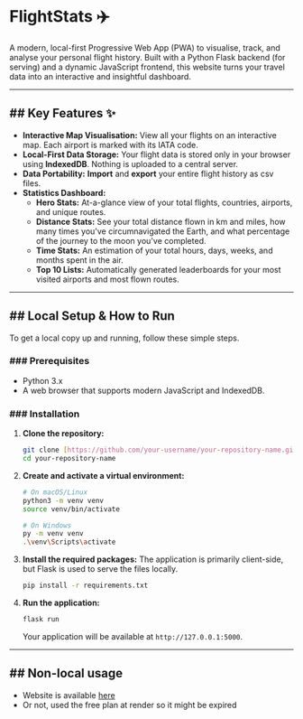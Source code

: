 # FlightStats ✈️

A modern, local-first Progressive Web App (PWA) to visualise, track, and analyse your personal flight history. Built with a Python Flask backend (for serving) and a dynamic JavaScript frontend, this website turns your travel data into an interactive and insightful dashboard.



---

## ## Key Features ✨

* **Interactive Map Visualisation:** View all your flights on an interactive map. Each airport is marked with its IATA code.
* **Local-First Data Storage:** Your flight data is stored only in your browser using **IndexedDB**. Nothing is uploaded to a central server.
* **Data Portability:** **Import** and **export** your entire flight history as csv files.
* **Statistics Dashboard:**
    * **Hero Stats:** At-a-glance view of your total flights, countries, airports, and unique routes.
    * **Distance Stats:** See your total distance flown in km and miles, how many times you've circumnavigated the Earth, and what percentage of the journey to the moon you've completed.
    * **Time Stats:** An estimation of your total hours, days, weeks, and months spent in the air.
    * **Top 10 Lists:** Automatically generated leaderboards for your most visited airports and most flown routes.

---

## ## Local Setup & How to Run

To get a local copy up and running, follow these simple steps.

### ### Prerequisites

* Python 3.x
* A web browser that supports modern JavaScript and IndexedDB.

### ### Installation

1.  **Clone the repository:**
    ```sh
    git clone [https://github.com/your-username/your-repository-name.git](https://github.com/your-username/your-repository-name.git)
    cd your-repository-name
    ```

2.  **Create and activate a virtual environment:**
    ```sh
    # On macOS/Linux
    python3 -m venv venv
    source venv/bin/activate

    # On Windows
    py -m venv venv
    .\venv\Scripts\activate
    ```

3.  **Install the required packages:**
    The application is primarily client-side, but Flask is used to serve the files locally.
    ```sh
    pip install -r requirements.txt
    ```

4.  **Run the application:**
    ```sh
    flask run
    ```
    Your application will be available at `http://127.0.0.1:5000`.

---

## ## Non-local usage
* Website is available [here](https://flightstats-app.onrender.com/)
* Or not, used the free plan at render so it might be expired